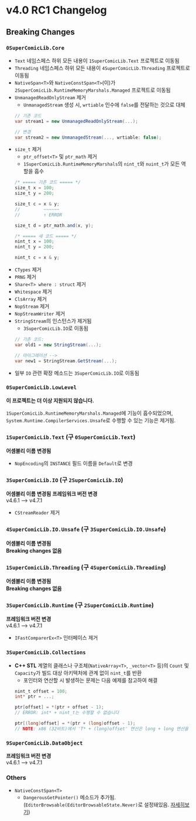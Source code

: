 # v4.0 RC1 Changelog
## Breaking Changes
### `0SuperComicLib.Core`
  
- `Text` 네임스페스 하위 모든 내용이 `1SuperComicLib.Text` 프로젝트로 이동됨
- `Threading` 네임스페스 하위 모든 내용이 `4SuperComicLib.Threading` 프로젝트로 이동됨
- `NativeSpan<T>`와 `NativeConstSpan<T>`(이)가 `2SuperComicLib.RuntimeMemoryMarshals.Managed` 프로젝트로 이동됨
- `UnmanagedReadOnlyStream` 제거
  - `UnmanagedStream` 생성 시, `wrtiable` 인수에 `false`를 전달하는 것으로 대체
  ```csharp
  // 기존 코드
  var stream1 = new UnmanagedReadOnlyStream(...);

  // 변경
  var stream2 = new UnmanagedStream(..., wrtiable: false);
  ```
- `size_t` 제거
  - `ptr_offset<T>` 및 `ptr_math` 제거
  - `1SuperComicLib.RuntimeMemoryMarshals`의 `nint_t`와 `nuint_t`가 모든 역할을 흡수
  ```csharp
  /* ===== 기존 코드 ===== */
  size_t x = 100;
  size_t y = 200;

  size_t c = x & y;
  //         ~~~~~~
  //         ↑ ERROR

  size_t d = ptr_math.and(x, y);
  ```
  ```csharp
  /* ===== 새 코드 ===== */
  nint_t x = 100;
  nint_t y = 200;

  nint_t c = x & y;
  ```
- `CTypes` 제거
- `PRNG` 제거
- `Share<T> where : struct` 제거
- `Whitespace` 제거
- `ClsArray` 제거
- `NopStream` 제거
- `NopStreamWriter` 제거
- `StringStream`의 인스턴스가 제거됨
  - `3SuperComicLib.IO`로 이동됨
  ```csharp
  // 기존 코드:
  var old1 = new StringStream(...);

  // 마이그레이션 -->
  var new1 = StringStream.GetStream(...);
  ```
- 일부 `IO` 관련 확장 메소드는 `3SuperComicLib.IO`로 이동됨

### `0SuperComicLib.LowLevel`
**이 프로젝트는 더 이상 지원되지 않습니다.**
  
`1SuperComicLib.RuntimeMemoryMarshals.Managed`에 기능이 흡수되었으며, `System.Runtime.CompilerServices.Unsafe`로 수행할 수 있는 기능은 제거됨.

### `1SuperComicLib.Text` (구 `0SuperComicLib.Text`)
**어셈블리 이름 변경됨**
- `NopEncoding`의 `INSTANCE` 필드 이름을 `Default`로 변경

### `3SuperComicLib.IO` (구 `2SuperComicLib.IO`)
**어셈블리 이름 변경됨**
**프레임워크 버전 변경**  
v4.6.1 --> v4.7.1  
  
- `CStreamReader` 제거

### `4SuperComicLib.IO.Unsafe` (구 `3SuperComicLib.IO.Unsafe`)
**어셈블리 이름 변경됨**  
**Breaking changes 없음**  

### `1SuperComicLib.Threading` (구 `4SuperComicLib.Threading`)
**어셈블리 이름 변경됨**  
**Breaking changes 없음**  

### `3SuperComicLib.Runtime` (구 `2SuperComicLib.Runtime`)
**프레임워크 버전 변경**  
v4.6.1 --> v4.7.1  
  
- `IFastComparerEx<T>` 인터페이스 제거

### `3SuperComicLib.Collections`
- **C++ STL** 계열의 클래스나 구조체(`NativeArray<T>`, `_vector<T>` 등)의 `Count` 및 `Capacity`가 빌드 대상 아키텍처에 관계 없이 `nint_t`를 반환
  - 포인터와 연산할 시 발생하는 문제는 다음 예제를 참고하여 해결
  ```csharp
  nint_t offset = 100;
  int* ptr = ...;

  ptr[offset] = *(ptr + offset - 1);
  // ERROR: int* + nint_t는 수행할 수 없습니다

  ptr[(long)offset] = *(ptr + (long)offset - 1);
  // NOTE: x86 (32비트)에서 'T* + (long)offset' 연산은 long + long 연산을 생성하지 않으므로, 성능에 영향을 주지 않음
  ```

### `9SuperComicLib.DataObject`
**프레임워크 버전 변경**  
v4.6.1 --> v4.7.1  

### Others
- `NativeConstSpan<T>`
  - `DangerousGetPointer()` 메소드가 추가됨. (`EditorBrowsable(EditorBrowsableState.Never)`로 설정돼있음. [자세히보기](https://learn.microsoft.com/ko-kr/dotnet/api/system.componentmodel.editorbrowsableattribute))